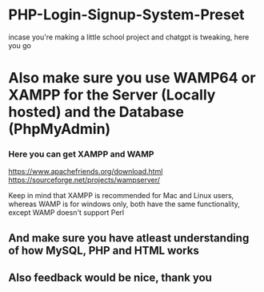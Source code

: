 # PHP-Login-Signup-System-Preset
incase you're making a little school project and chatgpt is tweaking, here you go

# Also make sure you use WAMP64 or XAMPP for the Server (Locally hosted) and the Database (PhpMyAdmin)
### Here you can get XAMPP and WAMP
https://www.apachefriends.org/download.html
https://sourceforge.net/projects/wampserver/

Keep in mind that XAMPP is recommended for Mac and Linux users, whereas WAMP is for windows only, both have the same functionality, except WAMP doesn't support Perl
## And make sure you have atleast understanding of how MySQL, PHP and HTML works
## Also feedback would be nice, thank you
